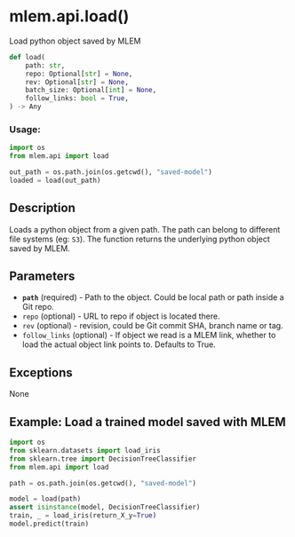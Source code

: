 # mlem.api.load()

Load python object saved by MLEM

```py
def load(
    path: str,
    repo: Optional[str] = None,
    rev: Optional[str] = None,
    batch_size: Optional[int] = None,
    follow_links: bool = True,
) -> Any
```

### Usage:

```py
import os
from mlem.api import load

out_path = os.path.join(os.getcwd(), "saved-model")
loaded = load(out_path)
```

## Description

Loads a python object from a given path. The path can belong to different file
systems (eg: `S3`). The function returns the underlying python object saved by
MLEM.

## Parameters

- **`path`** (required) - Path to the object. Could be local path or path inside
  a Git repo.
- `repo` (optional) - URL to repo if object is located there.
- `rev` (optional) - revision, could be Git commit SHA, branch name or tag.
- `follow_links` (optional) - If object we read is a MLEM link, whether to load
  the actual object link points to. Defaults to True.

## Exceptions

None

## Example: Load a trained model saved with MLEM

```py
import os
from sklearn.datasets import load_iris
from sklearn.tree import DecisionTreeClassifier
from mlem.api import load

path = os.path.join(os.getcwd(), "saved-model")

model = load(path)
assert isinstance(model, DecisionTreeClassifier)
train, _ = load_iris(return_X_y=True)
model.predict(train)
```
